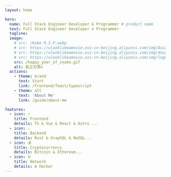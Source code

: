```yaml
---
layout: home

hero:
  name: Full Stack Engineer Developer & Programmer # product name
  text: Full Stack Engineer Developer ∅ Programmer
  tagline:
  image:
    # src: /Kobe R.I.P.webp
    # src: https://ulooklikeamovie.oss-cn-beijing.aliyuncs.com/img/AssassinS%20CREED.png
    # src: https://ulooklikeamovie.oss-cn-beijing.aliyuncs.com/img/douzhanshengfo.png
    # src: https://ulooklikeamovie.oss-cn-beijing.aliyuncs.com/img/logo_01.png
    src: /happy_year_of_snake.gif
    alt: 影之刃零∅
  actions:
    - theme: brand
      text: Start
      link: /frontend/feast/typescript
    - theme: alt
      text: 'About Me'
      link: /guide/about-me

features:
  - icon: ⚡️ 
    title: Frontend
    details: TS & Vue & React & Astro ...
  - icon: ♨️
    title: Backend
    details: Rust & GraphQL & NoSQL...
  - icon: 💰
    title: Cryptocurrency
    details: Bitcoin & Ethereum...
  - icon: 🌐
    title: Network
    details: A Hacker
---
```


<style>

</style>
